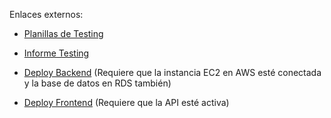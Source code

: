 Enlaces externos:

- [Planillas de Testing](https://docs.google.com/spreadsheets/d/1k1AiAqmZi4FrJQk3QOmqf_eKD9FvFtVPtt3BwrkxRGQ/edit#gid=1167556197)

- [Informe Testing](https://docs.google.com/document/d/1qcMZncDLCISzVnT3aB6JqbdUKZxk-Wt5/edit?usp=sharing&ouid=104192710783436462119&rtpof=true&sd=true)

- [Deploy Backend](http://54.202.224.239:8080/swagger-ui/index.html#/n%20AWS) 
(Requiere que la instancia EC2 en AWS esté conectada y la base de datos en RDS también)

- [Deploy Frontend](http://front-digirentg11.s3-website-us-west-2.amazonaws.com/)
(Requiere que la API esté activa)

